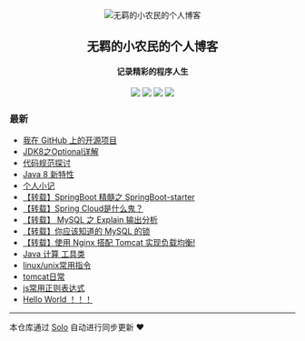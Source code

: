 <p align="center"><img alt="无羁的小农民的个人博客" src="http://wcoder.club/images/logo.jpg"></p><h2 align="center">
无羁的小农民的个人博客
</h2>

<h4 align="center">记录精彩的程序人生</h4>
<p align="center"><a title="无羁的小农民的个人博客" target="_blank" href="https://github.com/wangzhengkang/solo-blog"><img src="https://img.shields.io/github/last-commit/wangzhengkang/solo-blog.svg?style=flat-square&color=FF9900"></a>
<a title="GitHub repo size in bytes" target="_blank" href="https://github.com/wangzhengkang/solo-blog"><img src="https://img.shields.io/github/repo-size/wangzhengkang/solo-blog.svg?style=flat-square"></a>
<a title="Solo Version" target="_blank" href="https://github.com/88250/solo/releases"><img src="https://img.shields.io/badge/solo-3.6.7-f1e05a.svg?style=flat-square&color=blueviolet"></a>
<a title="Hits" target="_blank" href="https://github.com/88250/hits"><img src="https://hits.b3log.org/wangzhengkang/solo-blog.svg"></a></p>

### 最新

* [我在 GitHub 上的开源项目](http://wcoder.club/my-github-repos)
* [JDK8之Optional详解](http://wcoder.club/articles/2019/12/03/1575375060966.html)
* [代码规范探讨](http://wcoder.club/articles/2019/12/02/1575289076688.html)
* [Java 8 新特性](http://wcoder.club/articles/2019/12/02/1575263105176.html)
* [个人小记](http://wcoder.club/articles/2019/12/02/1575252698426.html)
* [【转载】SpringBoot 精髓之 SpringBoot-starter](http://wcoder.club/articles/2019/12/02/1575250543046.html)
* [【转载】Spring Cloud是什么鬼？](http://wcoder.club/articles/2019/12/02/1575250216091.html)
* [【转载】 MySQL 之 Explain 输出分析](http://wcoder.club/articles/2019/12/02/1575251310870.html)
* [【转载】你应该知道的 MySQL 的锁](http://wcoder.club/articles/2019/12/02/1575251361504.html)
* [【转载】使用 Nginx 搭配 Tomcat 实现负载均衡!](http://wcoder.club/articles/2019/12/02/1575251511238.html)
* [Java 计算  工具类](http://wcoder.club/articles/2019/12/02/1575251975406.html)
* [linux/unix常用指令](http://wcoder.club/articles/2019/11/26/1574736518912.html)
* [tomcat日常](http://wcoder.club/articles/2019/11/26/1574736433502.html)
* [js常用正则表达式](http://wcoder.club/articles/2019/11/26/1574736367404.html)
* [Hello World ！！！](http://wcoder.club/articles/2019/11/26/1574734355857.html)



---

本仓库通过 [Solo](https://github.com/88250/solo) 自动进行同步更新 ❤️ 